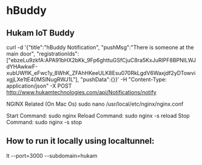 # hBuddy

## Hukam IoT Buddy

curl -d '{"title":"hBuddy Notification", "pushMsg":"There is someone at the main door", "registrationIds":["ebzeLu9zkfA:APA91bHX2bKk_9Fp6ghttuGSfCjuC8ra5KxJuRlPF8BPNlLWJdYHAwkwF-xubUWflK_eFwc1y_8WhK_ZFAhHKeeULK8Esu070RkLgdV6Waxjdf2yDTowvixgjLXe1tE40MSlNugRWJ1L"], "pushData":{}}' -H "Content-Type: application/json" -X POST http://www.hukamtechnologies.com/api/Notifications/notify

NGINX Related (On Mac Os)
sudo nano /usr/local/etc/nginx/nginx.conf

Start Command: sudo nginx
Reload Command: sudo nginx -s reload
Stop Command: sudo nginx -s stop

## How to run it locally using localtunnel:
lt --port=3000 --subdomain=hukam

